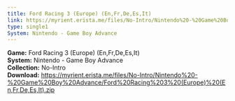 ```yaml
---
title: Ford Racing 3 (Europe) (En,Fr,De,Es,It)
link: https://myrient.erista.me/files/No-Intro/Nintendo%20-%20Game%20Boy%20Advance/Ford%20Racing%203%20(Europe)%20(En,Fr,De,Es,It).zip
type: single1
System: Nintendo - Game Boy Advance
---
```

<b>Game:</b> Ford Racing 3 (Europe) (En,Fr,De,Es,It)<br>
<b>System:</b> Nintendo - Game Boy Advance<br>
<b>Collection:</b> No-Intro<br>
<b>Download:</b> https://myrient.erista.me/files/No-Intro/Nintendo%20-%20Game%20Boy%20Advance/Ford%20Racing%203%20(Europe)%20(En,Fr,De,Es,It).zip